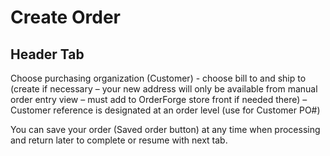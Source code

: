 # Create Order

## Header Tab

Choose purchasing organization (Customer) - choose bill to and ship to (create if necessary – your new address will only be available from manual order entry view – must add to OrderForge store front if needed there) – Customer reference is designated at an order level (use for Customer PO#)

You can save your order (Saved order button) at any time when processing and return later to complete or resume with next tab. 

